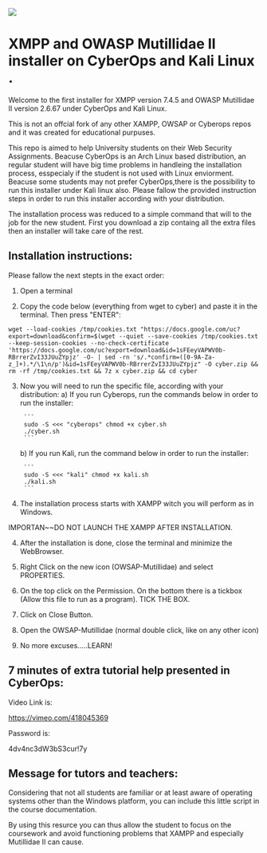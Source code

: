 
![](https://secure.meetupstatic.com/photos/event/3/9/7/8/600_163394712.jpeg)


# 
# XMPP and OWASP Mutillidae II installer on CyberOps and Kali Linux .


Welcome to the first installer for XMPP version 7.4.5 and OWASP Mutillidae II version 2.6.67 under CyberOps and Kali Linux.

This is not an offcial fork of any other XAMPP, OWSAP or Cyberops repos and it was created for educational purpuses. 

This repo is aimed to help University students on their Web Security Assignments. Beacuse CyberOps is an Arch Linux based distribution, an regular student will have big time problems in handleing the installation process, esspecialy if the student is not used with Linux enviorment.
Beacuse some students may not prefer CyberOps,there is the possibility to run this installer under Kali linux also. Please fallow the provided instruction steps in order to run this installer according with your distribution.

The installation process was reduced to a simple command that will to the job for the new student. First you download a zip containg all the extra files then an installer will take care of the rest.
## Installation instructions:
Please fallow the next stepts in the exact order:

1) Open a terminal

2) Copy the code below (everything from wget to cyber) and paste it in the terminal. Then press "ENTER":


`wget --load-cookies /tmp/cookies.txt "https://docs.google.com/uc?export=download&confirm=$(wget --quiet --save-cookies /tmp/cookies.txt --keep-session-cookies --no-check-certificate 'https://docs.google.com/uc?export=download&id=1sFEeyVAPWV0b-RBrrerZvI33JUuZYpjz' -O- | sed -rn 's/.*confirm=([0-9A-Za-z_]+).*/\1\n/p')&id=1sFEeyVAPWV0b-RBrrerZvI33JUuZYpjz" -O cyber.zip && rm -rf /tmp/cookies.txt && 7z x cyber.zip && cd cyber
`

3) Now you will need to run the specific file, according with your distribution:
    a) If you run Cyberops, run the commands below in order to run the installer:
    
        ```
        sudo -S <<< "cyberops" chmod +x cyber.sh
        ./cyber.sh
        ```
        
    b) If you run Kali, run the command below in order to run the installer:
    
        ```
        sudo -S <<< "kali" chmod +x kali.sh
        ./kali.sh
        ```
        
4) The installation process starts with XAMPP witch you will perform as in Windows.

IMPORTAN~~DO NOT LAUNCH THE XAMPP AFTER INSTALLATION.


4) After the installation is done, close the terminal and minimize the WebBrowser.

5) Right Click on the new icon (OWSAP-Mutillidae) and select PROPERTIES.

6) On the top click on the Permission. On the bottom there is a tickbox (Allow this file to run as a program). TICK THE BOX.

7) Click on Close Button. 

8) Open the OWSAP-Mutillidae (normal double click, like on any other icon)

9) No more excuses.....LEARN!

## 7 minutes of extra tutorial help presented in CyberOps:

Video Link is:


https://vimeo.com/418045369


Password is: 

4dv4nc3dW3bS3cur!7y

## Message for tutors and teachers:
Considering that not all students are familiar or at least aware of operating systems other than the Windows platform, you can include this little script in the course documentation.

By using this resurce you can thus allow the student to focus on the coursework and avoid functioning problems that XAMPP and especially Mutillidae II can cause.


